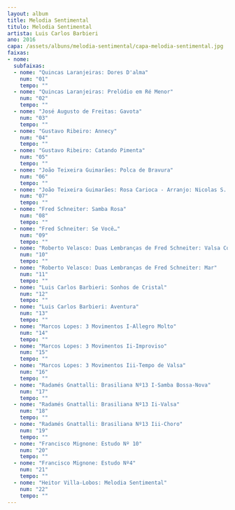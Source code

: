 ```yaml
---
layout: album
title: Melodia Sentimental
titulo: Melodia Sentimental
artista: Luis Carlos Barbieri
ano: 2016
capa: /assets/albuns/melodia-sentimental/capa-melodia-sentimental.jpg
faixas:
- nome:
  subfaixas:
  - nome: "Quincas Laranjeiras: Dores D'alma"
    num: "01"
    tempo: ""
  - nome: "Quincas Laranjeiras: Prelúdio em Ré Menor"
    num: "02"
    tempo: ""
  - nome: "José Augusto de Freitas: Gavota"
    num: "03"
    tempo: ""
  - nome: "Gustavo Ribeiro: Annecy"
    num: "04"
    tempo: ""
  - nome: "Gustavo Ribeiro: Catando Pimenta"
    num: "05"
    tempo: ""
  - nome: "João Teixeira Guimarães: Polca de Bravura"
    num: "06"
    tempo: ""
  - nome: "João Teixeira Guimarães: Rosa Carioca - Arranjo: Nicolas S. Barros"
    num: "07"
    tempo: ""
  - nome: "Fred Schneiter: Samba Rosa"
    num: "08"
    tempo: ""
  - nome: "Fred Schneiter: Se Você…"
    num: "09"
    tempo: ""
  - nome: "Roberto Velasco: Duas Lembranças de Fred Schneiter: Valsa Com Gosto de Cajá"
    num: "10"
    tempo: ""
  - nome: "Roberto Velasco: Duas Lembranças de Fred Schneiter: Mar"
    num: "11"
    tempo: ""
  - nome: "Luis Carlos Barbieri: Sonhos de Cristal"
    num: "12"
    tempo: ""
  - nome: "Luis Carlos Barbieri: Aventura"
    num: "13"
    tempo: ""
  - nome: "Marcos Lopes: 3 Movimentos I-Allegro Molto"
    num: "14"
    tempo: ""
  - nome: "Marcos Lopes: 3 Movimentos Ii-Improviso"
    num: "15"
    tempo: ""
  - nome: "Marcos Lopes: 3 Movimentos Iii-Tempo de Valsa"
    num: "16"
    tempo: ""
  - nome: "Radamés Gnattalli: Brasiliana Nº13 I-Samba Bossa-Nova"
    num: "17"
    tempo: ""
  - nome: "Radamés Gnattalli: Brasiliana Nº13 Ii-Valsa"
    num: "18"
    tempo: ""
  - nome: "Radamés Gnattalli: Brasiliana Nº13 Iii-Choro"
    num: "19"
    tempo: ""
  - nome: "Francisco Mignone: Estudo Nº 10"
    num: "20"
    tempo: ""
  - nome: "Francisco Mignone: Estudo Nº4"
    num: "21"
    tempo: ""
  - nome: "Heitor Villa-Lobos: Melodia Sentimental"
    num: "22"
    tempo: ""
---
```


